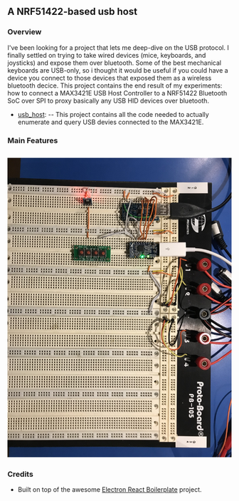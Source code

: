 ## A NRF51422-based usb host ##

### Overview ###

I've been looking for a project that lets me deep-dive on the USB protocol. I finally settled on trying to take wired devices (mice, keyboards, and joysticks) and expose them over bluetooth. Some of the best mechanical keyboards are USB-only, so i thought it would be useful if you could have a device you connect to those devices that exposed them as a wireless bluetooth decice. This project contains the end result of my experiments: how to connect a MAX3421E USB Host Controller to a NRF51422 Bluetooth SoC over SPI to proxy basically any USB HID devices over bluetooth. 


- [usb_host](https://github.com/dretay/usb_host): 
-- This project contains all the code needed to actually enumerate and query USB devies connected to the MAX3421E. 

### Main Features ###
![](https://raw.githubusercontent.com/dretay/nrf51422_usb_host/master/IMG_4446.jpg)
- 

### Credits ###
- Built on top of the awesome [Electron React Boilerplate](https://github.com/electron-react-boilerplate) project.
